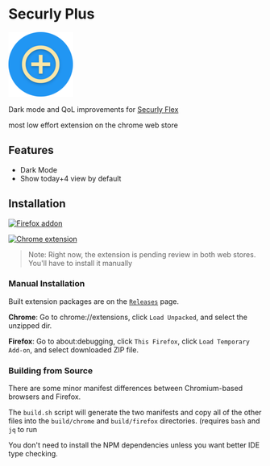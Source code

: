 # Securly Plus

![icon](src/icons/icon-128.png)

Dark mode and QoL improvements for [Securly Flex](https://flex.securly.com/)

most low effort extension on the chrome web store

## Features

* Dark Mode
* Show today+4 view by default

## Installation

[![Firefox addon](https://extensionworkshop.com/assets/img/documentation/publish/get-the-addon-178x60px.dad84b42.png)](https://addons.mozilla.org/en-US/firefox/addon/securly-plus/)

[![Chrome extension](https://storage.googleapis.com/web-dev-uploads/image/WlD8wC6g8khYWPJUsQceQkhXSlv1/UV4C4ybeBTsZt43U4xis.png)](https://chromewebstore.google.com/detail/cdnhkencehfaddihoojmappngkalgjfn/?hl=en&authuser=0)

> Note:
> Right now, the extension is pending review in both web stores. You'll have to install it manually

### Manual Installation

Built extension packages are on the [`Releases`](https://github.com/grimsteel/securly-plus/releases) page.

**Chrome**: Go to chrome://extensions, click `Load Unpacked`, and select the unzipped dir.

**Firefox**: Go to about:debugging, click `This Firefox`, click `Load Temporary Add-on`, and select downloaded ZIP file.

### Building from Source

There are some minor manifest differences between Chromium-based browsers and Firefox.

The `build.sh` script will generate the two manifests and copy all of the other files into the `build/chrome` and `build/firefox` directories. (requires `bash` and `jq` to run

You don't need to install the NPM dependencies unless you want better IDE type checking.
